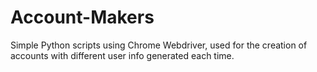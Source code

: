 # Account-Makers
Simple Python scripts using Chrome Webdriver, used for the creation of accounts
with different user info generated each time.
